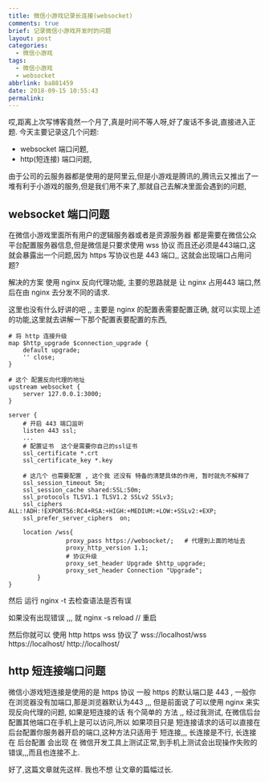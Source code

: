 ```yaml
---
title: 微信小游戏记录长连接(websocket)
comments: true
brief: 记录微信小游戏开发时的问题
layout: post
categories:
  - 微信小游戏
tags:
  - 微信小游戏
  - websocket
abbrlink: ba881459
date: 2018-09-15 10:55:43
permalink:
---
```

哎,距离上次写博客竟然一个月了,真是时间不等人呀,好了废话不多说,直接进入正题.
今天主要记录这几个问题:

- websocket 端口问题,
- http(短连接) 端口问题,

由于公司的云服务器都是使用的是阿里云,但是小游戏是腾讯的,腾讯云又推出了一堆有利于小游戏的服务,但是我们用不来了,那就自己去解决里面会遇到的问题,
<!-- more -->
## websocket 端口问题

在微信小游戏里面所有用户的逻辑服务器或者是资源服务器 都是需要在微信公众平台配置服务器信息,但是微信是只要求使用 wss 协议 而且还必须是443端口,这就会暴露出一个问题,因为 https 写协议也是 443 端口,, 这就会出现端口占用问题?

解决的方案 使用 nginx 反向代理功能, 主要的思路就是 让 nginx 占用443 端口,然后在由 nginx 去分发不同的请求.

这里也没有什么好讲的吧 ,, 主要是 nginx 的配置表需要配置正确, 就可以实现上述的功能,这里就去讲解一下那个配置表要配置的东西,

```
# 将 http 连接升级
map $http_upgrade $connection_upgrade {
    default upgrade;
    '' close;
}

# 这个 配置反向代理的地址
upstream websocket {
    server 127.0.0.1:3000;
}

server {
    # 开启 443 端口监听
    listen 443 ssl;
    ...
    # 配置证书  这个是需要你自己的ssl证书
    ssl_certificate *.crt
    ssl_certificate_key *.key

    # 这几个 也需要配置 , 这个我 还没有 特备的清楚具体的作用, 暂时就先不解释了
    ssl_session_timeout 5m;
    ssl_session_cache shared:SSL:50m;
    ssl_protocols TLSV1.1 TLSV1.2 SSLv2 SSLv3;
    ssl_ciphers ALL:!ADH:!EXPORT56:RC4+RSA:+HIGH:+MEDIUM:+LOW:+SSLv2:+EXP;
    ssl_prefer_server_ciphers  on;

    location /wss{
                proxy_pass https://websocket/;   # 代理到上面的地址去
                proxy_http_version 1.1;
                # 协议升级
                proxy_set_header Upgrade $http_upgrade;
                proxy_set_header Connection "Upgrade";
        }
}
```

然后 运行 nginx -t 去检查语法是否有误

如果没有出现错误 ,,, 就 nginx -s reload // 重启

然后你就可以 使用 http https wss 协议了
wss://localhost/wss
https://localhost/
http://localhost/

## http 短连接端口问题

微信小游戏短连接是使用的是 https 协议 一般 https 的默认端口是 443 , 一般你在浏览器没有加端口,那是浏览器默认为443 ,,, 但是前面说了可以使用 nginx 来实现反向代理的问题, 如果是短连接的话 有个简单的 方法 ,, 经过我测试, 在微信后台配置其他端口在手机上是可以访问,所以 如果项目只是 短连接请求的话可以直接在后台配置你服务器开启的端口,这种方法只适用于 短连接,,, 长连接是不行, 长连接在 后台配置 会出现 在 微信开发工具上测试正常,到手机上测试会出现操作失败的错误,,,而且也连接不上.

好了,这篇文章就先这样. 我也不想 让文章的篇幅过长.
